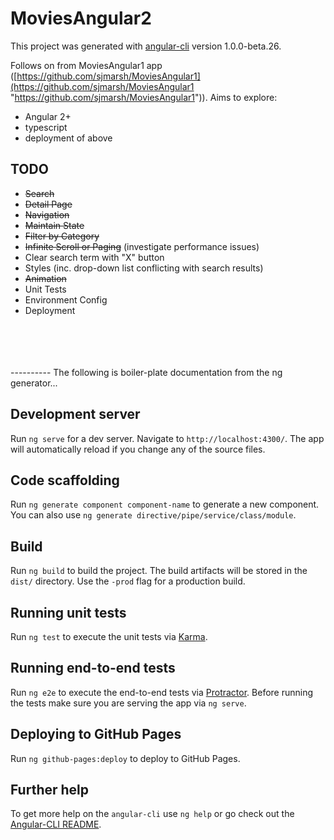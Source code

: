 # MoviesAngular2

This project was generated with [angular-cli](https://github.com/angular/angular-cli) version 1.0.0-beta.26.

Follows on from MoviesAngular1 app ([https://github.com/sjmarsh/MoviesAngular1](https://github.com/sjmarsh/MoviesAngular1 "https://github.com/sjmarsh/MoviesAngular1")).  Aims to explore: </br>
- Angular 2+  
- typescript  
- deployment of above


## TODO ##
- <del>Search</del>  
- <del>Detail Page</del>  
- <del>Navigation</del>
- <del>Maintain State</del> 
- <del>Filter by Category</del>   
- <del>Infinite Scroll or Paging</del> (investigate performance issues)
- Clear search term with "X" button  
- Styles (inc. drop-down list conflicting with search results) 
- <del>Animation</del>  
- Unit Tests
- Environment Config
- Deployment



</br>
</br>
</br>
</br>
----------
The following is boiler-plate documentation from the ng generator...


## Development server
Run `ng serve` for a dev server. Navigate to `http://localhost:4300/`. The app will automatically reload if you change any of the source files.

## Code scaffolding

Run `ng generate component component-name` to generate a new component. You can also use `ng generate directive/pipe/service/class/module`.

## Build

Run `ng build` to build the project. The build artifacts will be stored in the `dist/` directory. Use the `-prod` flag for a production build.

## Running unit tests

Run `ng test` to execute the unit tests via [Karma](https://karma-runner.github.io).

## Running end-to-end tests

Run `ng e2e` to execute the end-to-end tests via [Protractor](http://www.protractortest.org/).
Before running the tests make sure you are serving the app via `ng serve`.

## Deploying to GitHub Pages

Run `ng github-pages:deploy` to deploy to GitHub Pages.

## Further help

To get more help on the `angular-cli` use `ng help` or go check out the [Angular-CLI README](https://github.com/angular/angular-cli/blob/master/README.md).

